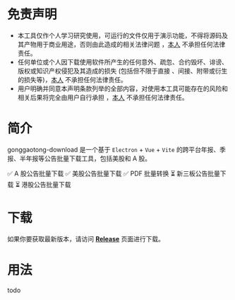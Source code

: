 # 免责声明

- 本工具仅作个人学习研究使用，可运行的文件仅用于演示功能，不得将源码及其产物用于商业用途，否则由此造成的相关法律问题
  ，[本人](https://github.com/gonggaotong) 不承担任何法律责任。
- 任何单位或个人因下载使用软件所产生的任何意外、疏忽、合约毁坏、诽谤、版权或知识产权侵犯及其造成的损失 (包括但不限于直接
  、间接、附带或衍生的损失等)，[本人](https://github.com/gonggaotong) 不承担任何法律责任。
- 用户明确并同意本声明条款列举的全部内容，对使用本工具可能存在的风险和相关后果将完全由用户自行承担
  ，[本人](https://github.com/gonggaotong) 不承担任何法律责任。

# 简介

gonggaotong-download 是一个基于 `Electron` + `Vue` + `Vite` 的跨平台年报、季报、半年报等公告批量下载工具，包括美股和 A
股。

✅ A 股公告批量下载 ✅ 美股公告批量下载 ✅ PDF 批量转换 ⏳ 新三板公告批量下载 ⏳ 港股公告批量下载

# 下载

如果你要获取最新版本，请访问 **[Release](https://github.com/gonggaotong/gonggaotong-download/releases)** 页面进行下载。

# 用法

todo
